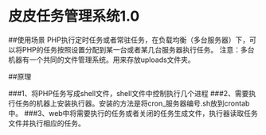 # 皮皮任务管理系统1.0

##使用场景
PHP执行定时任务或者常驻任务，在负载均衡（多台服务器）下，可以将PHP的任务按照设置分配到某一台或者某几台服务器执行任务。
注意：多台机器有一个共同的文件管理系统。用来存放uploads文件夹。

##原理

###1、将PHP任务写成shell文件，shell文件中控制执行几个进程
###2、需要执行任务的机器上安装执行器。安装的方法是将cron_服务器编号.sh放到crontab中。
###3、web中将需要执行的任务或者关闭的任务生成文件，执行器读取任务文件并执行相应的任务。


